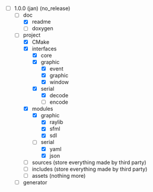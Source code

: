 #

- [ ] 1.0.0 (jan) (no_release)
  - [ ] doc
    - [x] readme
    - [ ] doxygen
  - [ ] project
    - [x] CMake
    - [x] interfaces
      - [x] core
      - [x] graphic
        - [x] event
        - [x] graphic
        - [x] window
      - [x] serial
        - [x] decode
        - [ ] encode
    - [x] modules
      - [x] graphic
        - [x] raylib
        - [x] sfml
        - [x] sdl
      - [ ] serial
        - [x] yaml
        - [x] json
    - [ ] sources (store everything made by third party)
    - [ ] includes (store everything  made by third party)
    - [ ] assets (nothing more)
  - [ ] generator
